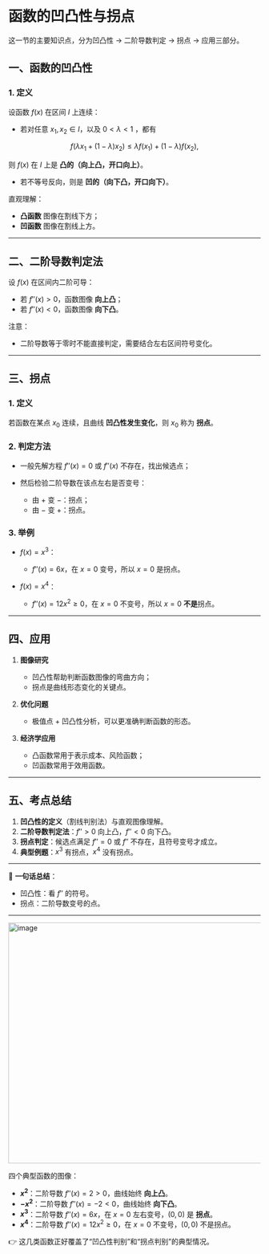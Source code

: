 # 函数的凹凸性与拐点
这一节的主要知识点，分为凹凸性 → 二阶导数判定 → 拐点 → 应用三部分。



## 一、函数的凹凸性

### 1. 定义

设函数 $f(x)$ 在区间 $I$ 上连续：

* 若对任意 $x_1,x_2 \in I$，以及 $0<\lambda<1$ ，都有

$$
f(\lambda x_1+(1-\lambda)x_2) \le \lambda f(x_1)+(1-\lambda)f(x_2),
$$

  则 $f(x)$ 在 $I$ 上是 **凸的（向上凸，开口向上）**。

* 若不等号反向，则是 **凹的（向下凸，开口向下）**。

直观理解：

* **凸函数** 图像在割线下方；
* **凹函数** 图像在割线上方。

---

## 二、二阶导数判定法

设 $f(x)$ 在区间内二阶可导：

* 若 $f''(x) > 0$，函数图像 **向上凸**；
* 若 $f''(x) < 0$，函数图像 **向下凸**。

注意：

* 二阶导数等于零时不能直接判定，需要结合左右区间符号变化。

---

## 三、拐点

### 1. 定义

若函数在某点 $x_0$ 连续，且曲线 **凹凸性发生变化**，则 $x_0$ 称为 **拐点**。

### 2. 判定方法

* 一般先解方程 $f''(x)=0$ 或 $f''(x)$ 不存在，找出候选点；
* 然后检验二阶导数在该点左右是否变号：

  * 由 $+$ 变 $-$：拐点；
  * 由 $-$ 变 $+$：拐点。

### 3. 举例

* $f(x)=x^3$：

  * $f''(x)=6x$，在 $x=0$ 变号，所以 $x=0$ 是拐点。
* $f(x)=x^4$：

  * $f''(x)=12x^2\ge 0$，在 $x=0$ 不变号，所以 $x=0$ **不是**拐点。

---

## 四、应用

1. **图像研究**

   * 凹凸性帮助判断函数图像的弯曲方向；
   * 拐点是曲线形态变化的关键点。

2. **优化问题**

   * 极值点 + 凹凸性分析，可以更准确判断函数的形态。

3. **经济学应用**

   * 凸函数常用于表示成本、风险函数；
   * 凹函数常用于效用函数。

---

## 五、考点总结

1. **凹凸性的定义**（割线判别法）与直观图像理解。
2. **二阶导数判定法**：$f''>0$ 向上凸，$f''<0$ 向下凸。
3. **拐点判定**：候选点满足 $f''=0$ 或 $f''$ 不存在，且符号变号才成立。
4. **典型例题**：$x^3$ 有拐点，$x^4$ 没有拐点。

---

📌 **一句话总结**：

* 凹凸性：看 $f''$ 的符号。
* 拐点：二阶导数变号的点。

---
<img width="600" height="480" alt="image" src="https://github.com/user-attachments/assets/6a510007-0082-480e-82a5-affc568f9125" />

四个典型函数的图像：

* **$x^2$**：二阶导数 $f''(x)=2>0$，曲线始终 **向上凸**。
* **$-x^2$**：二阶导数 $f''(x)=-2<0$，曲线始终 **向下凸**。
* **$x^3$**：二阶导数 $f''(x)=6x$，在 $x=0$ 左右变号，$(0,0)$ 是 **拐点**。
* **$x^4$**：二阶导数 $f''(x)=12x^2 \ge 0$，在 $x=0$ 不变号，$(0,0)$ 不是拐点。

👉 这几类函数正好覆盖了“凹凸性判别”和“拐点判别”的典型情况。


